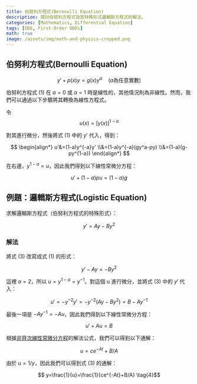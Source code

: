 ```yaml
---
title: 伯努利方程式(Bernoulli Equation)
description: 探討伯努利方程式及其特殊形式邏輯斯方程式的解法。
categories: [Mathematics, Differential Equation]
tags: [ODE, First-Order ODEs]
math: true
image: /assets/img/math-and-physics-cropped.png
---
```

## 伯努利方程式(Bernoulli Equation)

$$ y'+p(x)y=g(x)y^a\quad \text{(}a\text{為任意實數)}  \tag{1} $$

伯努利方程式 (1) 在 $a=0$ 或 $a=1$ 時是線性的，其他情況則為非線性。然而，我們可以通過以下步驟將其轉換為線性方程式。

令 $$ u(x)=[y(x)]^{1-a} $$

對其進行微分，然後將式 (1) 中的 $y'$ 代入，得到：

$$ \begin{align*}
u'&=(1-a)y^{-a}y'
\\&=(1-a)y^{-a}(gy^a-py) 
\\&=(1-a)(g-py^{1-a})
\end{align*} $$

在右邊，$y^{1-a}=u$，因此我們得到以下線性常微分方程：

$$ u'+(1-a)pu=(1-a)g \tag{2} $$

## 例題：邏輯斯方程式(Logistic Equation)
求解邏輯斯方程式（伯努利方程式的特殊形式）：

$$ y'=Ay-By^2 \tag{3} $$

### 解法
將式 (3) 改寫成式 (1) 的形式：

$$ y'-Ay=-By^2 $$

這裡 $a=2$，所以 $u=y^{1-a}=y^{-1}$。對這個 u 進行微分，並將式 (3) 中的 $y'$ 代入：

$$ u'=-y^{-2}y'=-y^{-2}(Ay-By^2)=B-Ay^{-1} $$

最後一項是 $-Ay^{-1}=-Au$，因此我們得到以下線性常微分方程：

$$ u'+Au=B $$

根據[非齊次線性常微分方程](/posts/Solution-of-First-Order-Linear-ODE/#非齊次線性常微分方程)的解法公式，我們可以得到以下通解：

$$ u=ce^{-At}+B/A $$

由於 $u=1/y$，因此我們可以得到式 (3) 的通解：

$$ y=\frac{1}{u}=\frac{1}{ce^{-At}+B/A} \tag{4}$$
